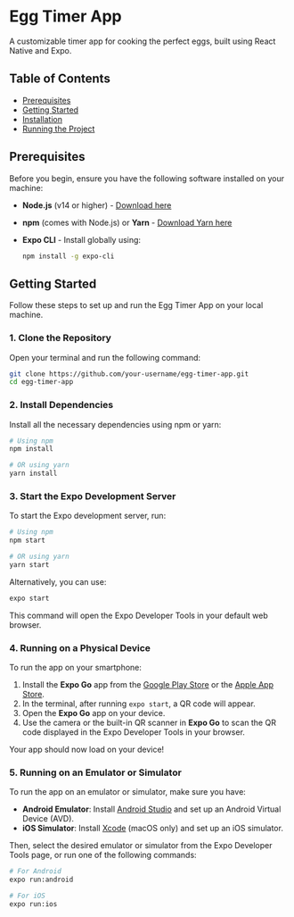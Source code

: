 # Egg Timer App

A customizable timer app for cooking the perfect eggs, built using React Native and Expo.

## Table of Contents

- [Prerequisites](#prerequisites)
- [Getting Started](#getting-started)
- [Installation](#installation)
- [Running the Project](#running-the-project)

## Prerequisites

Before you begin, ensure you have the following software installed on your machine:

- **Node.js** (v14 or higher) - [Download here](https://nodejs.org/)
- **npm** (comes with Node.js) or **Yarn** - [Download Yarn here](https://yarnpkg.com/)
- **Expo CLI** - Install globally using:

  ```bash
  npm install -g expo-cli
  ```

## Getting Started

Follow these steps to set up and run the Egg Timer App on your local machine.

### 1. Clone the Repository

Open your terminal and run the following command:

```bash
git clone https://github.com/your-username/egg-timer-app.git
cd egg-timer-app
```

### 2. Install Dependencies

Install all the necessary dependencies using npm or yarn:

```bash
# Using npm
npm install

# OR using yarn
yarn install
```

### 3. Start the Expo Development Server

To start the Expo development server, run:

```bash
# Using npm
npm start

# OR using yarn
yarn start
```

Alternatively, you can use:

```bash
expo start
```

This command will open the Expo Developer Tools in your default web browser.

### 4. Running on a Physical Device

To run the app on your smartphone:

1. Install the **Expo Go** app from the [Google Play Store](https://play.google.com/store/apps/details?id=host.exp.exponent) or the [Apple App Store](https://apps.apple.com/app/expo-go/id982107779).
2. In the terminal, after running `expo start`, a QR code will appear.
3. Open the **Expo Go** app on your device.
4. Use the camera or the built-in QR scanner in **Expo Go** to scan the QR code displayed in the Expo Developer Tools in your browser.

Your app should now load on your device!

### 5. Running on an Emulator or Simulator

To run the app on an emulator or simulator, make sure you have:

- **Android Emulator**: Install [Android Studio](https://developer.android.com/studio) and set up an Android Virtual Device (AVD).
- **iOS Simulator**: Install [Xcode](https://developer.apple.com/xcode/) (macOS only) and set up an iOS simulator.

Then, select the desired emulator or simulator from the Expo Developer Tools page, or run one of the following commands:

```bash
# For Android
expo run:android

# For iOS
expo run:ios
```
